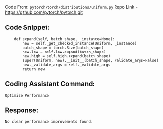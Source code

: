 Code From: `pytorch/torch/distributions/uniform.py` 
Repo Link - https://github.com/pytorch/pytorch.git


## Code Snippet:

```
    def expand(self, batch_shape, _instance=None):
        new = self._get_checked_instance(Uniform, _instance)
        batch_shape = torch.Size(batch_shape)
        new.low = self.low.expand(batch_shape)
        new.high = self.high.expand(batch_shape)
        super(Uniform, new).__init__(batch_shape, validate_args=False)
        new._validate_args = self._validate_args
        return new
```

## Coding Assistant Command: 

`Optimize Performance`

## Response:

```
No clear performance improvements found.
```
